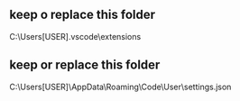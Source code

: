 ## keep o replace this folder

C:\Users\[USER]\.vscode\extensions
## keep or replace this folder

C:\Users\[USER]\AppData\Roaming\Code\User\settings.json
